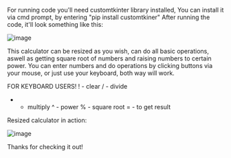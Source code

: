 For running code you'll need customtkinter library installed, You can install it via cmd prompt, by entering "pip install customtkiner"
After running the code, it'll look something like this:

![image](https://user-images.githubusercontent.com/115483909/209318991-958524f2-a69c-48bd-a6c3-a20ece15b18a.png)

This calculator can be resized as you wish, can do all basic operations, aswell as getting square root of numbers and raising numbers to certain power. You can enter numbers and do operations by clicking buttons via your mouse, or just use your keyboard, both way will work.

FOR KEYBOARD USERS!
! - clear
/ - divide
* - multiply
^ - power
% - square root
= - to get result

Resized calculator in action:

![image](https://user-images.githubusercontent.com/115483909/209319919-6cebbe90-a59d-4986-a43b-d12133e32bda.png)

Thanks for checking it out!

